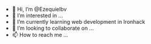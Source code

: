 - 👋 Hi, I’m @Ezequielbv
- 👀 I’m interested in ...
- 🌱 I’m currently learning web development in Ironhack
- 💞️ I’m looking to collaborate on ...
- 📫 How to reach me ...

<!---
Ezequielbv/Ezequielbv is a ✨ special ✨ repository because its `README.md` (this file) appears on your GitHub profile.
You can click the Preview link to take a look at your changes.
--->
